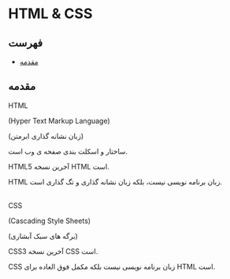 <div dir=”rtl”>

# HTML & CSS

## فهرست

* [مقدمه](#مقدمه)

## مقدمه

HTML

(Hyper Text Markup Language)

(زبان نشانه گذاری ابرمتن)

ساختار و اسکلت بندی صفحه ی وب است.

HTML5 آخرین نسخه HTML است.

HTML زبان برنامه نویسی نیست، بلکه زبان نشانه گذاری و تگ گذاری است.<br><br>

CSS

(Cascading Style Sheets)

(برگه های سبک آبشاری)

CSS3 آخرین نسخه CSS است.

CSS زبان برنامه نویسی نیست بلکه مکمل فوق العاده برای HTML است.

</div>